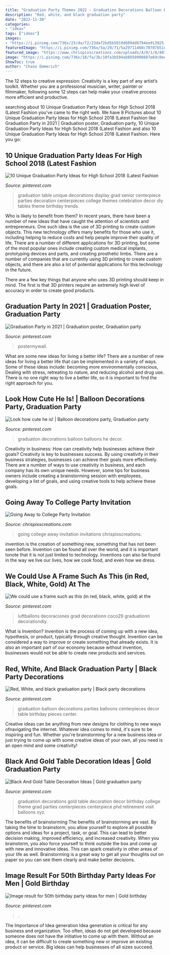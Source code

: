 ```yaml
---
title: "Graduation Party Themes 2022 - Graduation Decorations Balloon Balloons He Decor"
description: "Red, white, and black graduation party"
date: "2022-11-30"
categories:
- "ideas"
tags: ["ideas"]
images:
- "https://i.pinimg.com/736x/23/da/f2/23daf2bd5b5019d609dd8794ee913925--graduation-parties-red.jpg"
featuredImage: "https://i.pinimg.com/736x/5a/29/71/5a29711468c70787b51cc8998ca2cbac.jpg"
featured_image: "https://www.chrispixscreations.com/uploads/4/0/1/8/40180055/s993449645688475426_p293_i16_w900.png"
image: "https://i.pinimg.com/736x/18/fa/3b/18fa3b594ab8950908607e69c8ee2eb0.jpg"
ShowToc: true
author: "Chase Emmerich"
---
```



The 12 steps to creative expression:
Creativity is a key part of any artist’s toolkit. Whether you are a professional musician, writer, painter or filmmaker, following some 12 steps can help make your creative process more efficient and productive.

	

		
searching about 10 Unique Graduation Party Ideas for High School 2018 (Latest Fashion you've came to the right web. We have 8 Pictures about 10 Unique Graduation Party Ideas for High School 2018 (Latest Fashion like Graduation Party in 2021 | Graduation poster, Graduation party, 10 Unique Graduation Party Ideas for High School 2018 (Latest Fashion and also 10 Unique Graduation Party Ideas for High School 2018 (Latest Fashion. Here you go:
		
    
## 10 Unique Graduation Party Ideas For High School 2018 (Latest Fashion

<img loading=lazy src="https://i.pinimg.com/736x/ce/72/52/ce725270fa6b0d12a9109da65ab1cad4.jpg" onerror="this.onerror=null;this.src='https://tse3.mm.bing.net/th?id=OIP.3igxGeqYbR3B_gGrjHIZiAHaJ4&amp;pid=15.1';" alt="10 Unique Graduation Party Ideas for High School 2018 (Latest Fashion">

_Source: pinterest.com_

>graduation table unique decorations display grad senior centerpiece parties decoration centerpieces college themes celebration decor diy tables theme birthday trends. 

	

Who is likely to benefit from them?
In recent years, there have been a number of new ideas that have caught the attention of scientists and entrepreneurs. One such idea is the use of 3D printing to create custom objects. This new technology offers many benefits for those who use it, including helping to reduce costs and help people improve their quality of life.
There are a number of different applications for 3D printing, but some of the most popular ones include creating custom medical implants, prototyping devices and parts, and creating prosthetic limbs. There are a number of companies that are currently using 3D printing to create custom objects, and there are also a lot of potential applications for this technology in the future.

There are a few key things that anyone who uses 3D printing should keep in mind. The first is that 3D printers require an extremely high level of accuracy in order to create good products.

    
## Graduation Party In 2021 | Graduation Poster, Graduation Party

<img loading=lazy src="https://i.pinimg.com/736x/5a/29/71/5a29711468c70787b51cc8998ca2cbac.jpg" onerror="this.onerror=null;this.src='https://tse1.mm.bing.net/th?id=OIP.DoFqQm8kasn5e3zeYd7fqgHaKf&amp;pid=15.1';" alt="Graduation Party in 2021 | Graduation poster, Graduation party">

_Source: pinterest.com_

>postermywall. 

	

What are some new ideas for living a better life?
There are a number of new ideas for living a better life that can be implemented in a variety of ways. Some of these ideas include: becoming more environmentally conscious, Dealing with stress, retreating to nature, and reducing alcohol and drug use. There is no one right way to live a better life, so it is important to find the right approach for you.

    
## Look How Cute He Is! | Balloon Decorations Party, Graduation Party

<img loading=lazy src="https://i.pinimg.com/736x/2b/fc/ad/2bfcadb109aa70c7686b9b12aa91ca3e.jpg" onerror="this.onerror=null;this.src='https://tse3.mm.bing.net/th?id=OIP.d2jeVF_aRBN2jx1y4-K6RAHaJ4&amp;pid=15.1';" alt="Look how cute he is! | Balloon decorations party, Graduation party">

_Source: pinterest.com_

>graduation decorations balloon balloons he decor. 

	

Creativity in business: How can creativity help businesses achieve their goals?
Creativity is key to businesses success. By using creativity in their business strategies, businesses can achieve their goals more effectively. There are a number of ways to use creativity in business, and each company has its own unique needs. However, some tips for business owners include creating a brainstorming session with employees, developing a list of goals, and using creative tools to help achieve these goals.

    
## Going Away To College Party Invitation

<img loading=lazy src="https://www.chrispixscreations.com/uploads/4/0/1/8/40180055/s993449645688475426_p293_i16_w900.png" onerror="this.onerror=null;this.src='https://tse4.mm.bing.net/th?id=OIP.w3g1cXOKvSdW4v6wQy7R4QHaJ4&amp;pid=15.1';" alt="Going Away to College Party Invitation">

_Source: chrispixscreations.com_

>going college away invitation invitations chrispixscreations. 

	

invention is the creation of something new, something that has not been seen before. Invention can be found all over the world, and it is important tonote that it is not just limited to technology. Inventions can also be found in the way we live our lives, how we cook food, and even how we dress.

    
## We Could Use A Frame Such As This (in Red, Black, White, Gold) At The

<img loading=lazy src="https://i.pinimg.com/564x/f8/25/d3/f825d338cdeca0d3a26233cb33c5e219.jpg" onerror="this.onerror=null;this.src='https://tse4.mm.bing.net/th?id=OIP.IwkUlQhtKSLzCnBk4tKb6QHaJ4&amp;pid=15.1';" alt="We could use a frame such as this (in red, black, white, gold) at the">

_Source: pinterest.com_

>luftballons decoraciones grad decorationn coco29 graduationn decorationdiy. 

	

What is Invention?
Invention is the process of coming up with a new idea, hypothesis, or product, typically through creative thought. Invention can be considered a way to improve or create something that already exists. It is also an important part of our economy because without invention, businesses would not be able to create new products and services.

    
## Red, White, And Black Graduation Party | Black Party Decorations

<img loading=lazy src="https://i.pinimg.com/736x/23/da/f2/23daf2bd5b5019d609dd8794ee913925--graduation-parties-red.jpg" onerror="this.onerror=null;this.src='https://tse2.mm.bing.net/th?id=OIP.tLFG3xEFu2IDAtAl49k1WQHaJ4&amp;pid=15.1';" alt="Red, White, and black graduation party | Black party decorations">

_Source: pinterest.com_

>graduation balloon decorations parties balloons centerpieces decor table birthday pieces center. 

	

Creative ideas can be anything from new designs for clothing to new ways ofnavigating the internet. Whatever idea comes to mind, it's sure to be inspiring and fun. Whether you're brainstorming for a new business idea or just trying to come up with some creative ideas of your own, all you need is an open mind and some creativity!

    
## Black And Gold Table Decoration Ideas | Gold Graduation Party

<img loading=lazy src="https://i.pinimg.com/736x/ca/51/74/ca5174ba3e1b4aa5bc6f70be72cb1c1c--graduation-party-ideas-black-and-white-black-and-gold-graduation-decorations.jpg" onerror="this.onerror=null;this.src='https://tse3.mm.bing.net/th?id=OIP.3ZBDxsUUaje12Reg9YTsUgHaKC&amp;pid=15.1';" alt="Black And Gold Table Decoration Ideas | Gold graduation party">

_Source: pinterest.com_

>graduation decorations gold table decoration decor birthday college theme grad parties centerpieces centerpiece phd retirement visit balloons xyz. 

	

The benefits of brainstorming
The benefits of brainstorming are vast. By taking the time to brainstorm, you allow yourself to explore all possible options and ideas for a project, task, or goal. This can lead to better decision making, improved efficiency, and increased creativity.
When you brainstorm, you also force yourself to think outside the box and come up with new and innovative ideas. This can spark creativity in other areas of your life as well. Brainstorming is a great way to get all your thoughts out on paper so you can see them clearly and make better decisions.

    
## Image Result For 50th Birthday Party Ideas For Men | Gold Birthday

<img loading=lazy src="https://i.pinimg.com/736x/18/fa/3b/18fa3b594ab8950908607e69c8ee2eb0.jpg" onerror="this.onerror=null;this.src='https://tse1.mm.bing.net/th?id=OIP.xAXkI8vKA65Zhi2DLJBBogHaKJ&amp;pid=15.1';" alt="Image result for 50th birthday party ideas for men | Gold birthday">

_Source: pinterest.com_

>. 

	

The Importance of Idea generation
Idea generation is critical for any business and organization. Too often, ideas do not get developed because someone does not have the initiative to come up with them. Without an idea, it can be difficult to create something new or improve an existing product or service. Big ideas can help businesses of all sizes succeed.

